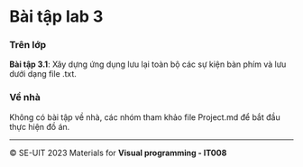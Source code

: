# Bài tập lab 3

### Trên lớp

**Bài tập 3.1**: Xây dựng ứng dụng lưu lại toàn bộ các sự kiện bàn phím và lưu dưới dạng file .txt.

### Về nhà

Không có bài tập về nhà, các nhóm tham khảo file Project.md để bắt đầu thực hiện đồ án.

---
&copy; SE-UIT 2023
Materials for **Visual programming - IT008** 
